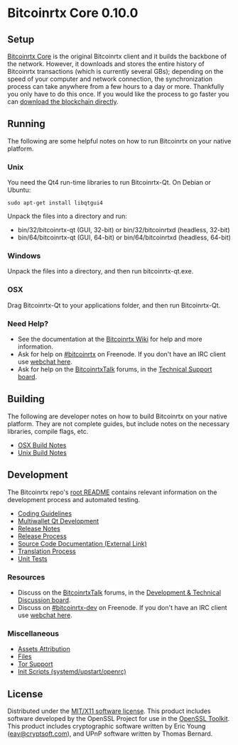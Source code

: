 Bitcoinrtx Core 0.10.0
=====================

Setup
---------------------
[Bitcoinrtx Core](http://bitcoinrtx.org/en/download) is the original Bitcoinrtx client and it builds the backbone of the network. However, it downloads and stores the entire history of Bitcoinrtx transactions (which is currently several GBs); depending on the speed of your computer and network connection, the synchronization process can take anywhere from a few hours to a day or more. Thankfully you only have to do this once. If you would like the process to go faster you can [download the blockchain directly](bootstrap.md).

Running
---------------------
The following are some helpful notes on how to run Bitcoinrtx on your native platform. 

### Unix

You need the Qt4 run-time libraries to run Bitcoinrtx-Qt. On Debian or Ubuntu:

	sudo apt-get install libqtgui4

Unpack the files into a directory and run:

- bin/32/bitcoinrtx-qt (GUI, 32-bit) or bin/32/bitcoinrtxd (headless, 32-bit)
- bin/64/bitcoinrtx-qt (GUI, 64-bit) or bin/64/bitcoinrtxd (headless, 64-bit)



### Windows

Unpack the files into a directory, and then run bitcoinrtx-qt.exe.

### OSX

Drag Bitcoinrtx-Qt to your applications folder, and then run Bitcoinrtx-Qt.

### Need Help?

* See the documentation at the [Bitcoinrtx Wiki](https://en.bitcoinrtx.it/wiki/Main_Page)
for help and more information.
* Ask for help on [#bitcoinrtx](http://webchat.freenode.net?channels=bitcoinrtx) on Freenode. If you don't have an IRC client use [webchat here](http://webchat.freenode.net?channels=bitcoinrtx).
* Ask for help on the [BitcoinrtxTalk](https://bitcoinrtxtalk.org/) forums, in the [Technical Support board](https://bitcoinrtxtalk.org/index.php?board=4.0).

Building
---------------------
The following are developer notes on how to build Bitcoinrtx on your native platform. They are not complete guides, but include notes on the necessary libraries, compile flags, etc.

- [OSX Build Notes](build-osx.md)
- [Unix Build Notes](build-unix.md)

Development
---------------------
The Bitcoinrtx repo's [root README](https://github.com/bitcoinrtx/bitcoinrtx/blob/master/README.md) contains relevant information on the development process and automated testing.

- [Coding Guidelines](coding.md)
- [Multiwallet Qt Development](multiwallet-qt.md)
- [Release Notes](release-notes.md)
- [Release Process](release-process.md)
- [Source Code Documentation (External Link)](https://dev.visucore.com/bitcoinrtx/doxygen/)
- [Translation Process](translation_process.md)
- [Unit Tests](unit-tests.md)

### Resources
* Discuss on the [BitcoinrtxTalk](https://bitcoinrtxtalk.org/) forums, in the [Development & Technical Discussion board](https://bitcoinrtxtalk.org/index.php?board=6.0).
* Discuss on [#bitcoinrtx-dev](http://webchat.freenode.net/?channels=bitcoinrtx) on Freenode. If you don't have an IRC client use [webchat here](http://webchat.freenode.net/?channels=bitcoinrtx-dev).

### Miscellaneous
- [Assets Attribution](assets-attribution.md)
- [Files](files.md)
- [Tor Support](tor.md)
- [Init Scripts (systemd/upstart/openrc)](init.md)

License
---------------------
Distributed under the [MIT/X11 software license](http://www.opensource.org/licenses/mit-license.php).
This product includes software developed by the OpenSSL Project for use in the [OpenSSL Toolkit](https://www.openssl.org/). This product includes
cryptographic software written by Eric Young ([eay@cryptsoft.com](mailto:eay@cryptsoft.com)), and UPnP software written by Thomas Bernard.
